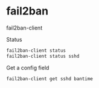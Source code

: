 # fail2ban


fail2ban-client

Status
```bash
fail2ban-client status
fail2ban-client status sshd
```

Get a config field
```
fail2ban-client get sshd bantime
```
